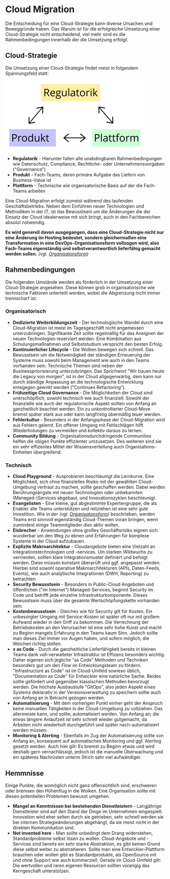 # Cloud Migration

Die Entscheidung für eine Cloud-Strategie kann diverse Ursachen und Beweggründe haben.
Das Warum ist für die erfolgreiche Umsetzung einer Cloud-Strategie nicht entscheidend, viel mehr sind es die Rahmenbedingungen innerhalb der die Umsetzung erfolgt.

## Cloud-Strategie

Die Umsetzung einer Cloud-Strategie findet meist in folgendem Spannungsfeld statt:

![](tension-triangle.svg)

* **Regulatorik** - Hierunter fallen alle unabdingbaren Rahmenbedingungen wie Datenschutz, Compliance, Rechtliche- oder Unternehmensvorgaben ("Governance")
* **Produkt** - Fach-Teams, deren primäre Aufgabe das Liefern von Business-Value ist
* **Plattform** - Technische wie organisatorische Basis auf der die Fach-Teams arbeiten

Eine Cloud-Migration erfolgt zumeist während des laufenden Geschäftsbetriebs. Neben dem Einführen neuer Technologien und Methodiken in der IT, ist das Bewusstsein um die Änderungen die der Einsatz der Cloud idealerweise mit sich bringt, auch in den Fachbereichen absolut notwendig.

**Es wird generell davon ausgegangen, dass eine Cloud-Strategie nicht nur eine Änderung im Hosting bedeutet, sondern gleichermaßen eine Transformation in eine DevOps-Organisationsform vollzogen wird, also Fach-Teams eigenständig und selbstverantwortlich lieferfähig gemacht werden sollen.** _(vgl. [Organisatonsform](Organisation.md))_

## Rahmenbedingungen

Die folgenden Umstände werden als förderlich in der Umsetzung einer Cloud-Strategie angesehen.
Diese können grob in organisatorische wie technische Faktoren unterteilt werden, wobei die Abgrenzung nicht immer trennscharf ist.

### Organisatorisch

* **Dedizierte Weiterbildungszeit** - Der technologische Wandel durch eine Cloud-Migration ist meist im Tagesgeschäft nicht angemessen unterzubringen. Signifikante Zeit sollte regelmäßig für das Aneignen der neuen Technologien reserviert werden. Eine Kombination aus Schulungsmaßnahmen und Selbststudium verspricht den besten Erfolg.
* **Kontinuierlicher Lifecycle** - Die Wolken bewegen sich schnell. Das Bewusstsein um die Notwendigkeit der ständigen Erneuerung der Systeme muss sowohl beim Management wie auch in den Teams vorhanden sein. Technische Themen sind neben der Businesspriorisierung unterzubringen. Das Sprichwort "Wir bauen heute die Legacy von morgen", ist in der Cloud allgegenwärtig, dem kann nur durch ständige Anpassung an die technologische Entwicklung entegegen gewirkt werden ("Continues Refactoring").
* **Frühzeitige Cloud Governance** - Die Möglichkeiten der Cloud sind unerschöpflich, sowohl technisch wie auch finanziell. Sowohl der finanzielle wie auch der regulatorische Aspekt sollten von Anfang an ganzheitlich beachtet werden. Ein zu unkontrollierter Cloud-Move bremst später stark aus oder kann langfristig übermäßig teuer werden.
* **Fehlerkultur** - Besonders in der Anfangsphase der Cloud-Migration wird aus Fehlern gelernt. Ein offener Umgang mit Fehlschlägen hilft Wiederholungen zu vermeiden und kollektiv daraus zu lernen.
* **Community Bildung** - Organisationsdurchdringende Communities helfen die obigen Punkte effizienter umzusetzen. Des weiteren sind sie ein sehr effizentes Mittel der Wissensverteilung auch Organisations-Einheiten übergreifend.

### Technisch

* **Cloud Playground** - Ausprobieren beschleunigt die Lernkurve. Eine Möglichkeit, sich ohne finanzielles Risiko mit der gewählten Cloud-Umgebung vertraut zu machen, sollte geschaffen werden. Dabei werden Berührungsängste mit neuen Technologien oder  unbekannten (Managed-)Services abgebaut, und Innovationszyklen beschleunigt.
* **Evangelisten** - Eine kleine, gut abgestimmte Expertengruppe, die als Enabler alle Teams unterstützen und mitziehen ist eine sehr gute Investition. Wie in der _(vgl. [Organisatonsform](Organisation.md))_ beschrieben, werden Teams erst sinnvoll eigenständig Cloud-Themen voran bringen, wenn zumindest einige Teammitglieder dies aktiv wollen.
* **Eisbrecher** - Anwendungen ohne großes Geschäftsrisiko eignen sich wunderbar um den Weg zu ebnen und Erfahrungen für komplexe Systeme in der Cloud aufzubauen.
* **Explizite Makroarchitektur** - Cloudangebote bieten eine Vielzahl an Integrationstechnologien und -services. Um starken Wildwuchs zu vermeiden, sollten klare Integrationsmuster definiert und befolgt werden. Diese müssen konstant überprüft und ggf. angepasst werden. Hierbei sind sowohl operative Makroarchitekturen (APIs, Daten-Feeds, Events), wie auch analytische Integrationen (DWH, Reporting) zu betrachten.
* **Security Bewusstsein** - Besonders in Public-Cloud Angeboten und öffentlichen ("im Internet") Managed-Services, beginnt Security im Code und betrifft jede einzelne Infrastrukturkomponente. Dieses Bewusstsein muss über die gesamte Wertschöpfungskette vorhanden sein.
* **Kostenbewusstsein** - Gleiches wie für Security gilt für Kosten. Ein unbesorgter Umgang mit Service-Kosten ist später oft nur mit großem Aufwand wieder in den Griff zu bekommen. Die Verrechnung der Betriebskosten an den Verursacher ist eine sehr hohe Kunst und macht zu Beginn mangels Erfahrung in den Teams kaum Sinn. Jedoch sollte man dieses Ziel immer vor Augen haben, und sofern möglich, die Weichen richtig stellen.
* **x as Code** - Durch die ganzheitliche Lieferfähigkeit bereits in kleinen Teams dank voll-verwalteter Infrastruktur ist Effizenz besonders wichtig. Daher eigenen sich jegliche "as Code" Methoden und Techniken besonders gut um den _Flow_ im Entwicklungsteam zu fördern. "Infrastructure as Code" ist im Cloud-Umfeld sowieso üblich, "Documentation as Code" für Entwickler eine natürliche Sache. Beides sollte gefördert und gegenüber klassischen Methoden bevorzugt werden. Die höchste Ausbaustufe "GitOps", also jeden Aspekt eines Systems deklarativ in der Versionsverwaltung zu speichern sollte auch von Anfang an in Betracht gezogen werden.
* **Automatisierung** - Mit dem vorherigen Punkt einher geht der Anspruch keine manuellen Tätigkeiten in der Cloud-Umgebung zu vollziehen. Das allermeiste kann, und sollte, automatisiert werden. Von Anfang an; die etwas längere Anlaufzeit ist sehr schnell wieder gutgemacht, da Arbeiten nicht wiederholt durchgeführt und später nach-automatisiert werden müssen.
* **Monitoring & Alerting** - Ebenfalls im Zug der Automatisierung sollte von Anfang an, konsequent auf automatisches Monitoring und ggf. Alerting gesetzt werden. Auch hier gilt: Es bremst zu Beginn etwas und wird deshalb gern vernachlässigt, jedoch ist die manuelle Überwachung und ein späteres Nachrüsten unterm Strich sehr viel aufwändiger.

## Hemmnisse

Einige Punkte, die womöglich nicht ganz offensichtlich sind, erschweren oder bremsen den Höhenflug in die Wolken. Eine Organisation sollte mit diesen potentiellen Problemen bewusst umgehen.

* **Mangel an Kenntnissen bei bestehenden Dienstleistern** - Langjährige Dienstleister sind auf den Stand der Dinge im Unternehmen eingespielt. Innovation wird eher selten durch sie getrieben, sehr schnell werden sie bei internen Strategieänderungen abgehängt, da sie meist nicht in der direkten Kommunikation sind.
* **Not invented here** - Man sollte unbedingt dem Drang widerstehen, Standardprobleme selbst lösen zu wollen. Cloud-Angebote und -Services sind bereits ein sehr starke Abstraktion, es gibt keinen Grund diese selbst weiter zu abstrahieren. Sollte man eine Entwickler-Plattform brauchen oder wollen gibt es Standardprodukte, als OpenSource mit und ohne Support wie auch kommerziell. Gerade im Cloud-Umfeld gilt: Die wertvollen und raren eigenen Resourcen sollten vorangig das Kerngeschäft unterstützen.
